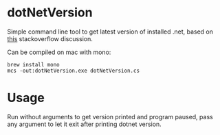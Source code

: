 # dotNetVersion
Simple command line tool to get latest version of installed .net, based on [this](http://stackoverflow.com/a/951915) stackoverflow discussion.

Can be compiled on mac with mono:
```
brew install mono
mcs -out:dotNetVersion.exe dotNetVersion.cs
```

# Usage

Run without arguments to get version printed and program paused, pass any argument to let it exit after printing dotnet version.
